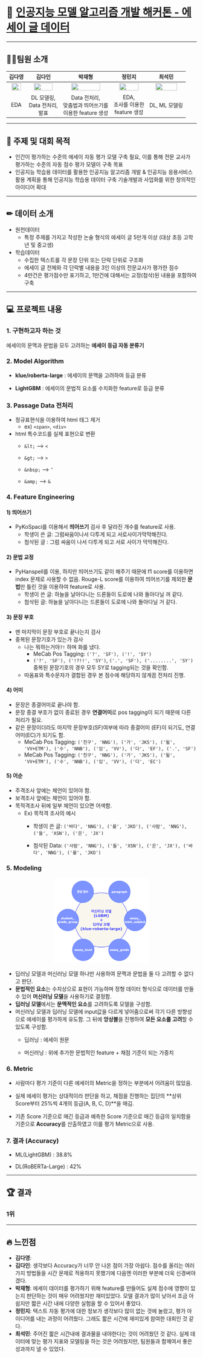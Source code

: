# 🥇 [인공지능 모델 알고리즘 개발 해커톤 - 에세이 글 데이터](https://dataton.gabia.io/sub.php?code=6&mode=view&no=19&category=&page=1&search=&keyword=)

---
## 🙋‍♂️팀원 소개
|김다영|김다인|박재형|정민지|최석민|
| :---: | :---: | :---: | :---: | :---: | 
| <a href="https://github.com/keemdy" height="5" width="10" target="_blank"><img src="https://avatars.githubusercontent.com/u/68893924?v=4" width="80%" height="80%"> | <a href="https://github.com/danny980521" height="5" width="10" target="_blank"><img src="https://avatars.githubusercontent.com/u/77524474?v=4" width="80%" height="80%">| <a href="https://github.com/Jay-Ppark" height="5" width="10" target="_blank"><img src="https://avatars.githubusercontent.com/u/29303223?v=4" width="80%" height="80%">| <a href="https://github.com/minji-o-j" height="5" width="10" target="_blank"><img src="https://avatars.githubusercontent.com/u/45448731?v=4" width="80%" height="80%">| <a href="https://github.com/RockMiin" height="5" width="10" target="_blank"><img src="https://avatars.githubusercontent.com/u/52374789?v=4" width="80%" height="80%">|
|EDA|DL 모델링, <br>Data 전처리,<br> 발표|Data 전처리,<br> 맞춤법과 띄어쓰기를<br> 이용한 feature 생성|EDA,<br> 조사를 이용한<br> feature 생성|DL, ML 모델링| <!--***여기에 각자 역할 적어!-->

---
## 🎈 주제 및 대회 목적
- 인간이 평가하는 수준의 에세이 자동 평가 모델 구축 필요, 이를 통해 전문 교사가 평가하는 수준의 자동 점수 평가 모델이 구축 목표  
- 인공지능 학습용 데이터를 활용한 인공지능 알고리즘 개발 & 인공지능 응용서비스 활용 계획을 통해 인공지능 학습용 데이터 구축 기술개발과 사업화를 위한 창의적인 아이디어 확대  
  
---
## ✏ 데이터 소개  
* 원천데이터  
    * 특정 주제를 가지고 작성한 논술 형식의 에세이 글 5만개 이상 (대상 초등 고학년 및 중고생)  
* 학습데이터  
    * 수집한 텍스트를 각 문장 단위 또는 단락 단위로 구조화  
    * 에세이 글 전체와 각 단락별 내용을 3인 이상의 전문교사가 평가한 점수  
    * 4만건은 평가점수만 표기하고, 1만건에 대해서는 교정(첨삭)된 내용을 포함하여 구축  
    
---
## 💻 프로젝트 내용  
### 1. 구현하고자 하는 것  
에세이의 문맥과 문법을 모두 고려하는 **에세이 등급 자동 분류기**  



### 2. Model Algorithm  
* **klue/roberta-large** : 에세이의 문맥을 고려하여 등급 분류  

* **LightGBM** : 에세이의 문법적 요소를 수치화한 feature로 등급 분류  

  

### 3. Passage Data 전처리  
* 정규표현식을 이용하여 html 태그 제거  
    * ex) `<span>`, `<div>`  
* html 특수코드를 실제 표현으로 변환  
  * `&lt;` --> `<`
  
  * `&gt;` --> `>`
  
  * `&nbsp;` --> `‘`
  
  * `&amp;` --> `&`
  
    

### 4. Feature Engineering  
#### 1) 띄어쓰기  
* PyKoSpaci를 이용해서 **띄어쓰기** 검사 후 달라진 개수를 feature로 사용.  
    * 학생이 쓴 글: 그럼싸움이나서 다투게 되고 서로사이가막막해진다.  
    * 첨삭된 글 : 그럼 싸움이 나서 다투게 되고 서로 사이가 막막해진다.  

#### 2) 문법 교정  
* PyHanspell를 이용, 하지만 띄어쓰기도 같이 해주기 때문에 f1 score를 이용하면 index 문제로 사용할 수 없음. Rouge-L score를 이용하여 띄어쓰기를 제외한 **문법**만 틀린 것을 이용하여 feature로 사용.  
    * 학생이 쓴 글: 하늘을 날아다니는 드론들이 도로에 나와 돌아다닐 꺼 같다.  
    * 첨삭된 글: 하늘을 날아다니는 드론들이 도로에 나와 돌아다닐 거 같다.  

#### 3) 문장 부호
* 맨 마지막이 문장 부호로 끝나는지 검사
* 중복된 문장기호가 있는가 검사
    * 나는 뭐하는거야`?!` 하며 화를 냈다.
        * MeCab Pos Tagging: `('?', 'SF'), ('!', 'SY')`
        * `('?', 'SF'), ('!?!!', 'SY')`, `('.', 'SF'), ('........', 'SY')` 중복된 문장기호의 경우 모두 SY로 tagging되는 것을 확인함.
    * 따옴표와 특수문자가 결합된 경우 본 점수에 해당하지 않게끔 전처리 진행.
    
#### 4) 어미  
* 문장은 종결어미로 끝나야 함.
* 문장 종결 부호가 없이 종료된 경우 **연결어미**로 pos tagging이 되기 때문에 다른 처리가 필요.
* 같은 문장이더라도 마지막 문장부호(SF)여부에 따라 종결어미 (EF)이 되기도, 연결어미(EC)가 되기도 함.
    * MeCab Pos Tagging: `('친구', 'NNG'), ('가', 'JKS'), ('될', 'VV+ETM'), ('수', 'NNB'), ('있', 'VV'), ('다', 'EF'), ('.', 'SF')`
    * MeCab Pos Tagging: `('친구', 'NNG'), ('가', 'JKS'), ('될', 'VV+ETM'), ('수', 'NNB'), ('있', 'VV'), ('다', 'EC')`

#### 5) 어순  
* 주격조사 앞에는 체언이 있어야 함.
* 보격조사 앞에는 체언이 있어야 함.
* 목적격조사 뒤에 일부 체언이 있으면 어색함.
    * Ex) 목적격 조사의 예시
        * 학생이 쓴 글: `('바다', 'NNG'), ('를', 'JKO'), ('사람', 'NNG'), ('들', 'XSN'), ('은', 'JX')`
        
        * 첨삭된 Data: `('사람', 'NNG'), ('들', 'XSN'), ('은', 'JX'), ('바다', 'NNG'), ('를', 'JKO')`
        
          

### 5. Modeling

<div style="text-align : center;">
<img src="./images/2021-12-22-23-52-36.png" width="50%" height="50%"> 
</div>

* 딥러닝 모델과 머신러닝 모델 하나만 사용하여 문맥과 문법을 둘 다 고려할 수 없다고 판단.
* **문법적인 요소**는 수치상으로 표현이 가능하며 정형 데이터 형식으로 데이터를 만들 수 있어 **머신러닝 모델**을 사용하기로 결정함.
* **딥러닝 모델**에서는 **문맥적인 요소**를 고려하도록 모델을 구성함.
* 머신러닝 모델과 딥러닝 모델에 input값을 다르게 넣어줌으로써 각기 다른 방향성으로 에세이를 평가하게 유도함. 그 뒤에 **앙상블**을 진행하여 **모든 요소를 고려**할 수 있도록 구성함.
    * 딥러닝 : 에세이 원문
    
    * 머신러닝 : 위에 추가한 문법적인 feature + 채점 기준이 되는 가중치
    
      
    


### 6. Metric
* 사람마다 평가 기준이 다른 에세이의 Metric을 정하는 부분에서 어려움이 많았음.

* 실제 에세이 평가는 상대적이라 판단을 하고, 채점을 진행하는 집단의 **상위 Score부터 25%씩 4개의 등급(A, B, C, D)**을 매김.

* 기존 Score 기준으로 매긴 등급과 예측한 Score 기준으로 매긴 등급의 일치함을 기준으로 **Accuracy**를 산출하였고 이를 평가 Metric으로 사용.

  
### 7. 결과 (Accuracy)
* ML(LightGBM) : 38.8%

* DL(RoBERTa-Large) : 42%

  

---
## 🏆 결과
### 1위

---
## 🔥 느낀점
- **김다영**:
- **김다인**: 생각보다 Accuracy가 너무 안 나온 점이 가장 아쉽다. 점수를 올리는 여러가지 방법들을 시간 문제로 적용하지 못했기에 다음엔 이러한 부분에 더욱 신경써야겠다.
- **박재형**: 에세이 데이터를 평가하기 위해 feature를 만들어도 실제 점수에 영향이 있는지 판단하는 것이 매우 어려웠지만 재미있었다. 모델 결과가 많이 낮아서 조금 아쉽지만 짧은 시간 내에 다양한 실험을 할 수 있어서 좋았다.
- **정민지**: 텍스트 자동 평가에 대한 정보가 생각보다 많이 없는 것에 놀랐고, 평가 아이디어를 내는 과정이 어려웠다. 그래도 짧은 시간에 재미있게 참여한 대회인 것 같다.
- **최석민**: 주어진 짧은 시간내에 결과물을 내야한다는 것이 어려웠던 것 같다. 실제 데이터에 맞는 평가 지표와 모델링을 하는 것은 어려웠지만, 팀원들과 함께여서 좋은 성과까지 낼 수 있었다.
